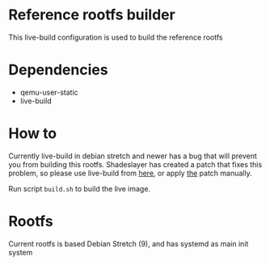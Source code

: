 # Reference rootfs builder

This live-build configuration is used to build the reference rootfs

# Dependencies

* qemu-user-static
* live-build

# How to

Currently live-build in debian stretch and newer has a bug that will prevent you from building this rootfs.
Shadeslayer has created a patch that fixes this problem, so please use live-build from [here](https://github.com/JBBgameich/live-build), or apply [the](https://lists.debian.org/debian-live/2016/12/msg00016.html) patch manually.

Run script `build.sh` to build the live image.

# Rootfs

Current rootfs is based Debian Stretch (9), and has systemd as main init system
